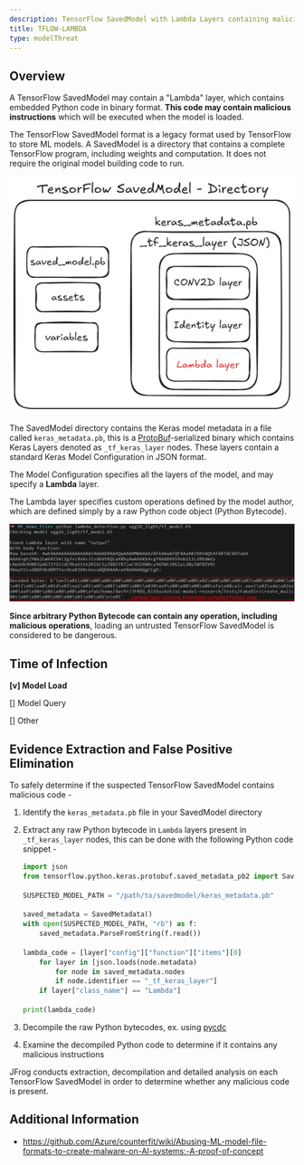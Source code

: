 ```yaml
---
description: TensorFlow SavedModel with Lambda Layers containing malicious code
title: TFLOW-LAMBDA
type: modelThreat
---
```



## Overview

A TensorFlow SavedModel may contain a "Lambda" layer, which contains embedded Python code in binary format. **This code may contain malicious instructions** which will be executed when the model is loaded.

The TensorFlow SavedModel format is a legacy format used by TensorFlow to store ML models. A SavedModel is a directory that contains a complete TensorFlow program, including weights and computation. It does not require the original model building code to run.

![](/img/savedmodel_format.png)

The SavedModel directory contains the Keras model metadata in a file called `keras_metadata.pb`, this is a [ProtoBuf](https://protobuf.dev/)-serialized binary which contains Keras Layers denoted as `_tf_keras_layer` nodes. These layers contain a standard Keras Model Configuration in JSON format.

The Model Configuration specifies all the layers of the model, and may specify a **Lambda** layer.

The Lambda layer specifies custom operations defined by the model author, which are defined simply by a raw Python code object (Python Bytecode).

![](/img/hdf5_lambda.png)

**Since arbitrary Python Bytecode can contain any operation, including malicious operations**, loading an untrusted TensorFlow SavedModel is considered to be dangerous.



## Time of Infection

**[v] Model Load**

[] Model Query

[] Other



## Evidence Extraction and False Positive Elimination

To safely determine if the suspected TensorFlow SavedModel contains malicious code -

1. Identify the `keras_metadata.pb` file in your SavedModel directory

2. Extract any raw Python bytecode in `Lambda` layers present in `_tf_keras_layer` nodes, this can be done with the following Python code snippet -

   ```python
   import json
   from tensorflow.python.keras.protobuf.saved_metadata_pb2 import SavedMetadata
   
   SUSPECTED_MODEL_PATH = "/path/to/savedmodel/keras_metadata.pb"
   
   saved_metadata = SavedMetadata()
   with open(SUSPECTED_MODEL_PATH, "rb") as f:
       saved_metadata.ParseFromString(f.read())
   
   lambda_code = [layer["config"]["function"]["items"][0]
       for layer in [json.loads(node.metadata)
           for node in saved_metadata.nodes
           if node.identifier == "_tf_keras_layer"]
       if layer["class_name"] == "Lambda"]
   
   print(lambda_code)
   ```

3. Decompile the raw Python bytecodes, ex. using [pycdc](https://github.com/zrax/pycdc)

4. Examine the decompiled Python code to determine if it contains any malicious instructions

   

JFrog conducts extraction, decompilation and detailed analysis on each TensorFlow SavedModel in order to determine whether any malicious code is present.



## Additional Information

* https://github.com/Azure/counterfit/wiki/Abusing-ML-model-file-formats-to-create-malware-on-AI-systems:-A-proof-of-concept